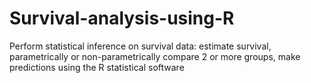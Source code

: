 # Survival-analysis-using-R
Perform statistical inference on survival data: estimate survival, parametrically or non-parametrically compare 2 or more groups, make predictions using the R statistical software
